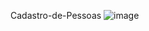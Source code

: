 Cadastro-de-Pessoas
![image](https://user-images.githubusercontent.com/52454546/161612762-d7a786dc-3066-47d2-a3dd-1d76e7498115.png)
